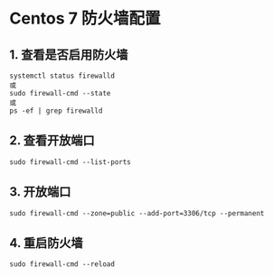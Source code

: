 # Centos 7 防火墙配置

## 1. 查看是否启用防火墙
```text
systemctl status firewalld
或
sudo firewall-cmd --state
或
ps -ef | grep firewalld
```

## 2. 查看开放端口
```text
sudo firewall-cmd --list-ports
```

## 3. 开放端口
```text
sudo firewall-cmd --zone=public --add-port=3306/tcp --permanent
```

## 4. 重启防火墙
```text
sudo firewall-cmd --reload
```